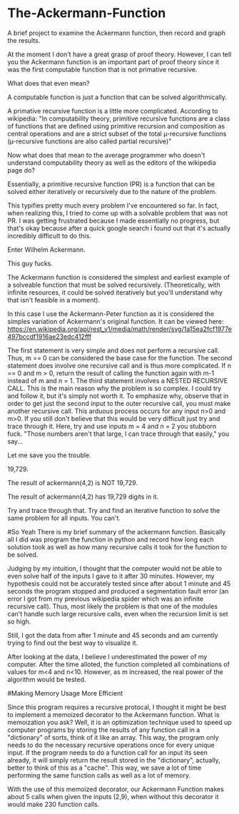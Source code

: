 # The-Ackermann-Function

A brief project to examine the Ackermann function, then record and graph the results.

At the moment I don't have a great grasp of proof theory.
However, I can tell you the Ackermann function is an important part of proof theory since it was the first computable function that is not primative recursive.

What does that even mean?

A computable function is just a function that can be solved algorithmically.

A primative recursive function is a little more complicated. 
According to wikipedia: "In computability theory, primitive recursive functions are a class of functions that are defined using primitive recursion and composition as central operations and are a strict subset of the total µ-recursive functions (µ-recursive functions are also called partial recursive)"

Now what does that mean to the average programmer who doesn't understand computability theory as well as the editors of the wikipedia page do?

Essentially, a primitive recursive function (PR) is a function that can be solved either iteratively or recursively due to the nature of the problem.

This typifies pretty much every problem I've encountered so far. In fact, when realizing this, I tried to come up with a solvable problem that was not PR. I was getting frustrated because I made essentially no progress, but that's okay because after a quick google search i found out that it's actually incredibly difficult to do this.

Enter Wilhelm Ackermann.

This guy fucks.

The Ackermann function is considered the simplest and earliest example of a solveable function that must be solved recursively. (Theoretically, with infinite resources, it could be solved iteratively but you'll understand why that isn't feasible in a moment).

In this case I use the Ackermann-Peter function as it is considered the simples variation of Ackermann's original function.
It can be viewed here: https://en.wikipedia.org/api/rest_v1/media/math/render/svg/1a15ea2fcf1977e497bccdf1916ae23edc412fff

The first statement is very simple and does not perform a recursive call. Thus, m == 0 can be considered the base case for the function.
The second statement does involve one recursive call and is thus more complicated. If n == 0 and m > 0, return the result of calling the function again with m-1 instead of m and n = 1.
The third statement involves a NESTED RECURSIVE CALL. This is the main reason why the problem is so complex. I could try and follow it, but it's simply not worth it. To emphasize why, observe that in order to get just the second input to the outer recursive call, you must make another recursive call. This arduous process occurs for any input n>0 and m>0. If you still don't believe that this would be very difficult just try and trace through it. Here, try and use inputs m = 4 and n = 2 you stubborn fuck. "Those numbers aren't that large, I can trace through that easily," you say...

Let me save you the trouble.

19,729.

The result of ackermann(4,2) is NOT 19,729.

The result of ackermann(4,2) has 19,729 digits in it.

Try and trace through that. Try and find an iterative function to solve the same problem for all inputs. You can't.


#So Yeah
There is my brief summary of the ackermann function. Basically all I did was program the function in python and record how long each solution took as well as how many recursive calls it took for the function to be solved.

Judging by my intuition, I thought that the computer would not be able to even solve half of the inputs I gave to it after 30 minutes. However, my hypothesis could not be accurately tested since after about 1 minute and 45 seconds the program stopped and produced a segmentation fault error (an error I got from my previous wikipedia spider which was an infinite recursive call). Thus, most likely the problem is that one of the modules can't handle such large recursive calls, even when the recursion limit is set so high.

Still, I got the data from after 1 minute and 45 seconds and am currently trying to find out the best way to visualize it.

After looking at the data, I believe I underestimated the power of my computer. After the time alloted, the function completed all combinations of values for m<4 and n<10. However, as m increased, the real power of the algorithm would be tested.

#Making Memory Usage More Efficient

Since this program requires a recursive protocal, I thought it might be best to implement a memoized decorator to the Ackermann function. What is memoization you ask? Well, it is an optimization technique used to speed up computer programs by storing the results of any function call in a "dictionary" of sorts, think of it like an array. This way, the program only needs to do the necessary recursive operations once for every unique input. If the program needs to do a function call for an input its seen already, it will simply return the result stored in the "dictionary", actually, better to think of this as a "cache". This way, we save a lot of time performing the same function calls as well as a lot of memory.

With the use of this memoized decorator, our Ackermann Function makes about 5 calls when given the inputs (2,9), when without this decorator it would make 230 function calls.